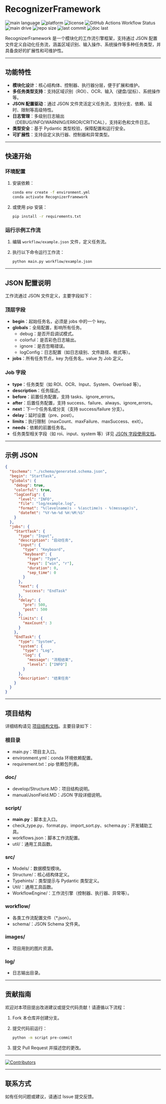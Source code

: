 # RecognizerFramework

![main language](https://img.shields.io/badge/python-3.13-blue?logo=python)
![platform](https://img.shields.io/badge/platform-windows-blueviolet.svg)
![license](https://img.shields.io/github/license/quyansiyuanwang/RecognizerFramework.svg)
![GitHub Actions Workflow Status](https://img.shields.io/github/actions/workflow/status/quyansiyuanwang/RecognizerFramework/checks.yml)
![main drive](https://img.shields.io/badge/drive-json-brightgreen.svg)
![repo size](https://img.shields.io/github/repo-size/quyansiyuanwang/RecognizerFramework)
![last commit](https://img.shields.io/github/last-commit/quyansiyuanwang/RecognizerFramework)
![doc last](https://img.shields.io/badge/docs%20last-2025--07--25-blue.svg)

RecognizerFramework 是一个模块化的工作流引擎框架，支持通过 JSON 配置文件定义自动化任务流，涵盖区域识别、输入操作、系统操作等多种任务类型，并具备良好的扩展性和可维护性。

---

## 功能特性

- **模块化设计**：核心结构体、控制器、执行器分层，便于扩展和维护。
- **多任务类型支持**：支持区域识别（ROI）、OCR、输入（键盘/鼠标）、系统操作等。
- **JSON 配置驱动**：通过 JSON 文件灵活定义任务流，支持分支、依赖、延时、限制等高级特性。
- **日志管理**：多级别日志输出（DEBUG/INFO/WARNING/ERROR/CRITICAL），支持彩色和文件日志。
- **类型安全**：基于 Pydantic 类型校验，保障配置和运行安全。
- **可扩展性**：支持自定义执行器、控制器和异常类型。

---

## 快速开始

### 环境配置

1. 安装依赖：

   ```bash
   conda env create -f environment.yml
   conda activate RecognizerFramework
   ```

2. 或使用 pip 安装：

   ```bash
   pip install -r requirements.txt
   ```

### 运行示例工作流

1. 编辑 `workflow/example.json` 文件，定义任务流。
2. 执行以下命令运行工作流：

   ```bash
   python main.py workflow/example.json
   ```

---

## JSON 配置说明

工作流通过 JSON 文件定义，主要字段如下：

### 顶层字段

- **begin**：起始任务名，必须是 jobs 中的一个 key。
- **globals**：全局配置，影响所有任务。
  - debug：是否开启调试模式。
  - colorful：是否彩色日志输出。
  - ignore：是否忽略错误。
  - logConfig：日志配置（如日志级别、文件路径、格式等）。
- **jobs**：所有任务节点，key 为任务名，value 为 Job 定义。

### Job 字段

- **type**：任务类型（如 ROI、OCR、Input、System、Overload 等）。
- **description**：任务描述。
- **before**：前置任务配置，支持 tasks、ignore_errors。
- **after**：后置任务配置，支持 success、failure、always、ignore_errors。
- **next**：下一个任务名或分支（支持 success/failure 分支）。
- **delay**：延时设置（pre、post）。
- **limits**：执行限制（maxCount、maxFailure、maxSuccess、exit）。
- **needs**：依赖的前置任务名。
- 任务类型相关字段（如 roi、input、system 等）详见 [JSON 字段使用文档](doc/manual/JsonField.MD)。

---

## 示例 JSON

```json
{
  "$schema": "./schema/generated.schema.json",
  "begin": "StartTask",
  "globals": {
    "debug": true,
    "colorful": true,
    "logConfig": {
      "level": "INFO",
      "file": "log/example.log",
      "format": "%(levelname)s - %(asctime)s - %(message)s",
      "datefmt": "%Y-%m-%d %H:%M:%S"
    }
  },
  "jobs": {
    "StartTask": {
      "type": "Input",
      "description": "启动任务",
      "input": {
        "type": "Keyboard",
        "keyboard": {
          "type": "Type",
          "keys": ["win", "r"],
          "duration": 0,
          "sep_time": 0
        }
      },
      "next": {
        "success": "EndTask"
      },
      "delay": {
        "pre": 500,
        "post": 500
      },
      "limits": {
        "maxCount": 3
      }
    },
    "EndTask": {
      "type": "System",
      "system": {
        "type": "Log",
        "log": {
          "message": "流程结束",
          "levels": ["INFO"]
        }
      },
      "description": "结束任务"
    }
  }
}
```

---

## 项目结构

详细结构请见 [项目结构文档](doc/develop/Structure.MD)。主要目录如下：

### 根目录

- main.py：项目主入口。
- environment.yml：conda 环境依赖配置。
- requirement.txt：pip 依赖包列表。

### doc/

- develop/Structure.MD：项目结构说明。
- manual/JsonField.MD：JSON 字段详细说明。

### script/

- **main.py**：脚本主入口。
- check_type.py、format.py、import_sort.py、schema.py：开发辅助工具。
- workflows.json：脚本工作流配置。
- util/：通用工具函数。

### src/

- Models/：数据模型模块。
- Structure/：核心结构体定义。
- Typehints/：类型提示与 Pydantic 类型定义。
- Util/：通用工具函数。
- WorkflowEngine/：工作流引擎（控制器、执行器、异常等）。

### workflow/

- 各类工作流配置文件（\*.json）。
- schema/：JSON Schema 文件夹。

### images/

- 项目用到的图片资源。

### log/

- 日志输出目录。

---

## 贡献指南

欢迎对本项目提出改进建议或提交代码贡献！请遵循以下流程：

1. Fork 本仓库并创建分支。
2. 提交代码前运行：

   ```bash
   python -m script pre-commit
   ```

3. 提交 Pull Request 并描述您的更改。

---

[![Contributors](https://contrib.rocks/image?repo=quyansiyuanwang/RecognizerFramework)](https://github.com/quyansiyuanwang/RecognizerFramework/graphs/contributors)

---

## 联系方式

如有任何问题或建议，请通过 Issue 提交反馈。
